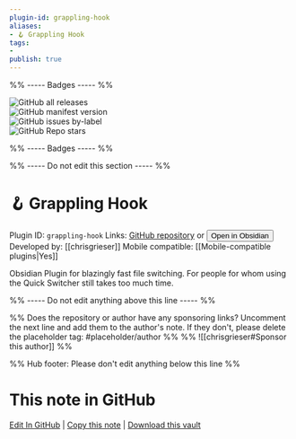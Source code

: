 ```yaml
---
plugin-id: grappling-hook
aliases:
- 🪝 Grappling Hook
tags: 
- 
publish: true
---
```


%% ----- Badges ----- %%

![GitHub all releases](https://img.shields.io/github/downloads/chrisgrieser/grappling-hook/total?color=573E7A&logo=github&style=for-the-badge)   
![GitHub manifest version](https://img.shields.io/github/manifest-json/v/chrisgrieser/grappling-hook?color=573E7A&logo=github&style=for-the-badge)   
![GitHub issues by-label](https://img.shields.io/github/issues/chrisgrieser/grappling-hook/help%20wanted?color=573E7A&logo=github&style=for-the-badge)   
![GitHub Repo stars](https://img.shields.io/github/stars/chrisgrieser/grappling-hook?color=573E7A&logo=github&style=for-the-badge)

%% ----- Badges ----- %%

%% ----- Do not edit this section ----- %%

# 🪝 Grappling Hook

Plugin ID: `grappling-hook`
Links: [GitHub repository](https://github.com/chrisgrieser/grappling-hook) or [<button id=HH>Open in Obsidian</button>](obsidian://show-plugin?id=grappling-hook)
Developed by: [[chrisgrieser]]
Mobile compatible: [[Mobile-compatible plugins|Yes]]

Obsidian Plugin for blazingly fast file switching. For people for whom using the Quick Switcher still takes too much time.

%% ----- Do not edit anything above this line ----- %% 

%% Does the repository or author have any sponsoring links? Uncomment the next line and add them to the author's note. If they don't, please delete the placeholder tag: #placeholder/author %%
%% ![[chrisgrieser#Sponsor this author]] %%

%% Hub footer: Please don't edit anything below this line %%

# This note in GitHub

<span class="git-footer">[Edit In GitHub](https://github.dev/obsidian-community/obsidian-hub/blob/main/02%20-%20Community%20Expansions/02.05%20All%20Community%20Expansions/Plugins/grappling-hook.md "git-hub-edit-note") | [Copy this note](https://raw.githubusercontent.com/obsidian-community/obsidian-hub/main/02%20-%20Community%20Expansions/02.05%20All%20Community%20Expansions/Plugins/grappling-hook.md "git-hub-copy-note") | [Download this vault](https://github.com/obsidian-community/obsidian-hub/archive/refs/heads/main.zip "git-hub-download-vault") </span>
